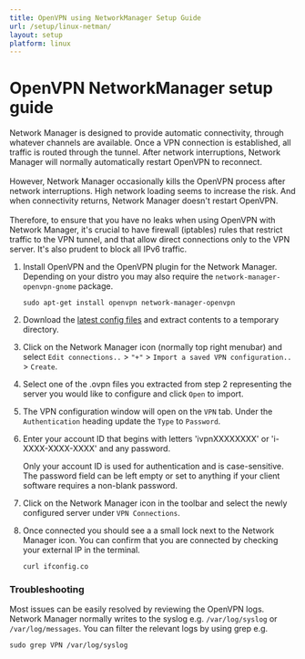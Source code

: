 ```yaml
---
title: OpenVPN using NetworkManager Setup Guide
url: /setup/linux-netman/
layout: setup
platform: linux
---
```

# OpenVPN NetworkManager setup guide

<div markdown="1" class="notice notice--warning">
Network Manager is designed to provide automatic connectivity, through whatever channels are available. Once a VPN connection is established, all traffic is routed through the tunnel. After network interruptions, Network Manager will normally automatically restart OpenVPN to reconnect.
<br><br>
However, Network Manager occasionally kills the OpenVPN process after network interruptions. High network loading seems to increase the risk. And when connectivity returns, Network Manager doesn't restart OpenVPN.
<br><br>
Therefore, to ensure that you have no leaks when using OpenVPN with Network Manager, it's crucial to have firewall (iptables) rules that restrict traffic to the VPN tunnel, and that allow direct connections only to the VPN server. It's also prudent to block all IPv6 traffic.
</div>

1. Install OpenVPN and the OpenVPN plugin for the Network Manager. Depending on your distro you may also require the `network-manager-openvpn-gnome` package.

   ```
   sudo apt-get install openvpn network-manager-openvpn
   ```

2. Download the [latest config files](/openvpn-config) and extract contents to a temporary directory.

3. Click on the Network Manager icon (normally top right menubar) and select `Edit connections..` > `"+"` > `Import a saved VPN configuration..` > `Create`.

4. Select one of the .ovpn files you extracted from step 2 representing the server you would like to configure and click `Open` to import.

5. The VPN configuration window will open on the `VPN` tab. Under the `Authentication` heading update the `Type` to `Password`.

6. Enter your account ID that begins with letters 'ivpnXXXXXXXX' or 'i-XXXX-XXXX-XXXX' and any password.

   <div markdown="1" class="notice notice--info">
   Only your account ID is used for authentication and is case-sensitive. The password field can be left empty or set to anything if your client software requires a non-blank password.
   </div>

7. Click on the Network Manager icon in the toolbar and select the newly configured server under `VPN Connections`.

8. Once connected you should see a a small lock next to the Network Manager icon. You can confirm that you are connected by checking your external IP in the terminal.

   ```
   curl ifconfig.co
   ```

### Troubleshooting

Most issues can be easily resolved by reviewing the OpenVPN logs. Network Manager normally writes to the syslog e.g. `/var/log/syslog` or `/var/log/messages`. You can filter the relevant logs by using grep e.g.

```
sudo grep VPN /var/log/syslog
```
